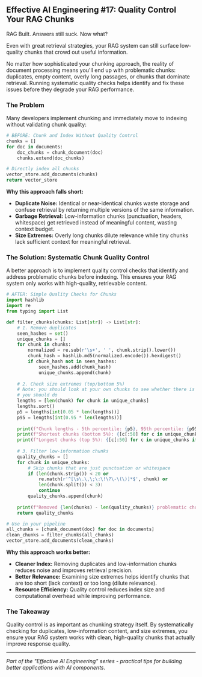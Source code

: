 ## Effective AI Engineering #17: Quality Control Your RAG Chunks

RAG Built. Answers still suck. Now what?

Even with great retrieval strategies, your RAG system can still surface low-quality chunks that crowd out useful information.

No matter how sophisticated your chunking approach, the reality of document processing means you'll end up with problematic chunks: duplicates, empty content, overly long passages, or chunks that dominate retrieval.
Running systematic quality checks helps identify and fix these issues before they degrade your RAG performance.

### The Problem

Many developers implement chunking and immediately move to indexing without validating chunk quality:

```python
# BEFORE: Chunk and Index Without Quality Control
chunks = []
for doc in documents:
    doc_chunks = chunk_document(doc)
    chunks.extend(doc_chunks)

# Directly index all chunks
vector_store.add_documents(chunks)
return vector_store
```

**Why this approach falls short:**

- **Duplicate Noise:** Identical or near-identical chunks waste storage and confuse retrieval by returning multiple versions of the same information.
- **Garbage Retrieval:** Low-information chunks (punctuation, headers, whitespace) get retrieved instead of meaningful content, wasting context budget.
- **Size Extremes:** Overly long chunks dilute relevance while tiny chunks lack sufficient context for meaningful retrieval.

### The Solution: Systematic Chunk Quality Control

A better approach is to implement quality control checks that identify and address problematic chunks before indexing. This ensures your RAG system only works with high-quality, retrievable content.

```python
# AFTER: Simple Quality Checks for Chunks
import hashlib
import re
from typing import List

def filter_chunks(chunks: List[str]) -> List[str]:
    # 1. Remove duplicates
    seen_hashes = set()
    unique_chunks = []
    for chunk in chunks:
        normalized = re.sub(r'\s+', ' ', chunk.strip().lower())
        chunk_hash = hashlib.md5(normalized.encode()).hexdigest()
        if chunk_hash not in seen_hashes:
            seen_hashes.add(chunk_hash)
            unique_chunks.append(chunk)
    
    # 2. Check size extremes (top/bottom 5%)
    # Note: you should look at your own chunks to see whether there is more filtering
    # you should do
    lengths = [len(chunk) for chunk in unique_chunks]
    lengths.sort()
    p5 = lengths[int(0.05 * len(lengths))]
    p95 = lengths[int(0.95 * len(lengths))]
    
    print(f"Chunk lengths - 5th percentile: {p5}, 95th percentile: {p95}")
    print(f"Shortest chunks (bottom 5%): {[c[:50] for c in unique_chunks if len(c) <= p5][:3]}")
    print(f"Longest chunks (top 5%): {[c[:50] for c in unique_chunks if len(c) >= p95][:3]}")
    
    # 3. Filter low-information chunks
    quality_chunks = []
    for chunk in unique_chunks:
        # Skip chunks that are just punctuation or whitespace
        if (len(chunk.strip()) < 20 or
            re.match(r'^[\s\.\,\;\:\!\?\-\(\)]*$', chunk) or
            len(chunk.split()) < 3):
            continue
        quality_chunks.append(chunk)
    
    print(f"Removed {len(chunks) - len(quality_chunks)} problematic chunks")
    return quality_chunks

# Use in your pipeline
all_chunks = [chunk_document(doc) for doc in documents]
clean_chunks = filter_chunks(all_chunks)
vector_store.add_documents(clean_chunks)
```

**Why this approach works better:**

- **Cleaner Index:** Removing duplicates and low-information chunks reduces noise and improves retrieval precision.
- **Better Relevance:** Examining size extremes helps identify chunks that are too short (lack context) or too long (dilute relevance).
- **Resource Efficiency:** Quality control reduces index size and computational overhead while improving performance.

### The Takeaway

Quality control is as important as chunking strategy itself. By systematically checking for duplicates, low-information content, and size extremes, you ensure your RAG system works with clean, high-quality chunks that actually improve response quality.

---
*Part of the "Effective AI Engineering" series - practical tips for building better applications with AI components.*

